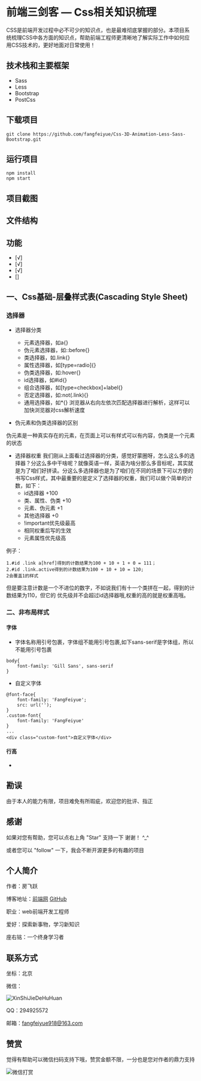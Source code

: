 # 前端三剑客 — Css相关知识梳理
CSS是前端开发过程中必不可少的知识点，也是最难彻底掌握的部分。本项目系统梳理CSS中各方面的知识点，帮助前端工程师更清晰地了解实际工作中如何应用CSS技术的，更好地面对日常使用！

## 技术栈和主要框架
- Sass
- Less
- Bootstrap
- PostCss

## 下载项目
```
git clone https://github.com/fangfeiyue/Css-3D-Animation-Less-Sass-Bootstrap.git
```
## 运行项目
```
npm install
npm start
```
## 项目截图
## 文件结构
## 功能
- [√]
- [√]
- [√]
- [] 
## 一、Css基础-层叠样式表(Cascading Style Sheet)
### 选择器
- 选择器分类
    - 元素选择器，如a{}
    - 伪元素选择器，如::before{}
    - 类选择器，如.link{}
    - 属性选择器，如[type=radio]{}
    - 伪类选择器，如:hover{}
    - id选择器，如#id{}
    - 组合选择器，如[type=checkbox]+label{}
    - 否定选择器，如:not(.link){}
    - 通用选择器，如*{}
浏览器从右向左依次匹配选择器进行解析，这样可以加快浏览器对css解析速度

- 伪元素和伪类选择器的区别

伪元素是一种真实存在的元素，在页面上可以有样式可以有内容，伪类是一个元素的状态

- 选择器权重
我们刚从上面看过选择器的分类，感觉好蒙圈呀，怎么这么多的选择器？分这么多中干啥呢？就像英语一样，英语为啥分那么多音标呢，其实就是为了咱们好拼读。分这么多选择器也是为了咱们在不同的场景下可以方便的书写Css样式，其中最重要的是定义了选择器的权重，我们可以做个简单的计数，如下：
    - id选择器 +100
    - 类、属性、伪类 +10
    - 元素、伪元素 +1
    - 其他选择器 +0
    - !important优先级最高
    - 相同权重后写的生效
    - 元素属性优先级高

例子：
```
1.#id .link a[href]得到的计数结果为100 + 10 + 1 + 0 = 111；
2.#id .link.active得到的计数结果为100 + 10 + 10 = 120;
2会覆盖1的样式
```
但是要注意计数是一个不进位的数字，不如说我们有十一个类拼在一起，得到的计数结果为110，但它的
优先级并不会超过id选择器哦,权重的高的就是权重高哦。

### 二、非布局样式
#### 字体
- 字体名称用引号包裹，字体组不能用引号包裹,如下sans-serif是字体组，所以不能用引号包裹
```
body{
    font-family: 'Gill Sans', sans-serif
}
```
- 自定义字体
```
@font-face{
    font-family: 'FangFeiyue';
    src: url('');
}
.custom-font{
    font-family: 'FangFeiyue'
}
...
<div class="custom-font">自定义字体</div>
```
#### 行高
- 
## 勘误
由于本人的能力有限，项目难免有所瑕疵，欢迎您的批评、指正
## 感谢
如果对您有帮助，您可以点右上角 "Star" 支持一下 谢谢！ ^_^

或者您可以 "follow" 一下，我会不断开源更多的有趣的项目
## 个人简介
作者：房飞跃

博客地址：[前端网](http://www.qdfuns.com/house/31986/note) [GitHub](https://github.com/fangfeiyue)

职业：web前端开发工程师

爱好：探索新事物，学习新知识

座右铭：一个终身学习者

## 联系方式
坐标：北京

微信：

![XinShiJieDeHuHuan](http://note.youdao.com/yws/public/resource/c2361265179a03449f6d52397fd50033/xmlnote/100D55934BB446839482D3EA0CDC3E8D/17820)

QQ：294925572

邮箱：fangfeiyue918@163.com
## 赞赏
觉得有帮助可以微信扫码支持下哦，赞赏金额不限，一分也是您对作者的鼎力支持

![微信打赏](http://note.youdao.com/yws/public/resource/c2361265179a03449f6d52397fd50033/xmlnote/D77744C8EC944CF6AA232272CBC5CF6D/17828)
